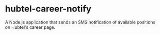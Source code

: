 # hubtel-career-notify
A Node.js application that sends an SMS notification of available positions on Hubtel's career page.
